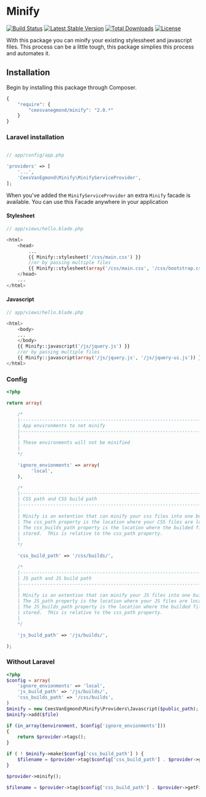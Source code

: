 # Minify

[![Build Status](https://travis-ci.org/ceesvanegmond/minify.svg?branch=master)](https://travis-ci.org/ceesvanegmond/minify)
[![Latest Stable Version](https://poser.pugx.org/ceesvanegmond/minify/v/stable.png)](https://packagist.org/packages/ceesvanegmond/minify)
[![Total Downloads](https://poser.pugx.org/ceesvanegmond/minify/downloads.png)](https://packagist.org/packages/ceesvanegmond/minify)
[![License](https://poser.pugx.org/ceesvanegmond/minify/license.png)](https://packagist.org/packages/ceesvanegmond/minify)

With this package you can minify your existing stylessheet and javascript files. This process can be a little tough, this package simplies this process and automates it.

## Installation

Begin by installing this package through Composer.

```js
{
    "require": {
    	"ceesvanegmond/minify": "2.0.*"
	}
}
```

### Laravel installation
```php

// app/config/app.php

'providers' => [
    '...',
    'CeesVanEgmond\Minify\MinifyServiceProvider',
];
```

When you've added the ```MinifyServiceProvider``` an extra ```Minify``` facade is available.
You can use this Facade anywhere in your application

#### Stylesheet
```php
// app/views/hello.blade.php

<html>
	<head>
		...
		{{ Minify::stylesheet('/css/main.css') }}
		//or by passing multiple files
		{{ Minify::stylesheet(array('/css/main.css', '/css/bootstrap.css')) }}
	</head>
	...
</html>

```

#### Javascript
```php
// app/views/hello.blade.php

<html>
	<body>
	...
	</body>
	{{ Minify::javascript('/js/jquery.js') }}
	//or by passing multiple files
	{{ Minify::javascript(array('/js/jquery.js', '/js/jquery-ui.js')) }}
</html>

```

### Config
```php
<?php

return array(

    /*
    |--------------------------------------------------------------------------
    | App environments to not minify
    |--------------------------------------------------------------------------
    |
    | These environments will not be minified
    |
    */

    'ignore_envionments' => array(
	     'local',
    ),

    /*
    |--------------------------------------------------------------------------
    | CSS path and CSS build path
    |--------------------------------------------------------------------------
    |
    | Minify is an extention that can minify your css files into one build file.
    | The css_path property is the location where your CSS files are located
    | The css_builds_path property is the location where the builded files are
    | stored.  THis is relative to the css_path property.
    |
    */

    'css_build_path' => '/css/builds/',

    /*
    |--------------------------------------------------------------------------
    | JS path and JS build path
    |--------------------------------------------------------------------------
    |
    | Minify is an extention that can minify your JS files into one build file.
    | The JS_path property is the location where your JS files are located
    | The JS_builds_path property is the location where the builded files are
    | stored.  THis is relative to the css_path property.
    |
    */

    'js_build_path' => '/js/builds/',

);
```

### Without Laravel

```php
<?php
$config = array(
	'ignore_envionments' => 'local',
	'js_build_path' => '/js/builds/',
	'css_builds_path' => '/css/builds',
)
$minify = new CeesVanEgmond\Minify\Providers\Javascript($public_path);
$minify->add($file)

if (in_array($environment, $config['ignore_envionments']))
{
    return $provider->tags();
}

if ( ! $minify->make($config['css_build_path'] ) {
	$filename = $provider->tag($config['css_build_path'] . $provider->getFilename());
}

$provider->minify();

$filename = $provider->tag($config['css_build_path'] . $provider->getFilename());
        
```

